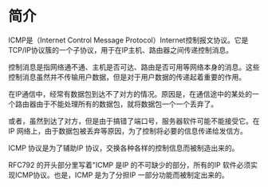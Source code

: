 

# 简介



ICMP是（Internet Control Message Protocol）Internet控制报文协议。它是TCP/IP协议簇的一个子协议，用于在IP主机、路由器之间传递控制消息。

控制消息是指网络通不通、主机是否可达、路由是否可用等网络本身的消息。这些控制消息虽然并不传输用户数据，但是对于用户数据的传递起着重要的作用。





在IP通信中，经常有数据包到达不了对方的情况。原因是，在通信途中的某处的一个路由器由于不能处理所有的数据包，就将数据包一个一个丢弃了。

或者，虽然到达了对方，但是由于搞错了端口号，服务器软件可能不能接受它。在IP 网络上，由于数据包被丢弃等原因，为了控制将必要的信息传递给发信方。

ICMP 协议是为了辅助IP 协议，交换各种各样的控制信息而被制造出来的。



RFC792 的开头部分里写着"ICMP 是IP 的不可缺少的部分，所有的IP 软件必须实现ICMP协议。也是，ICMP 是为了分担IP 一部分功能而被制定出来的。